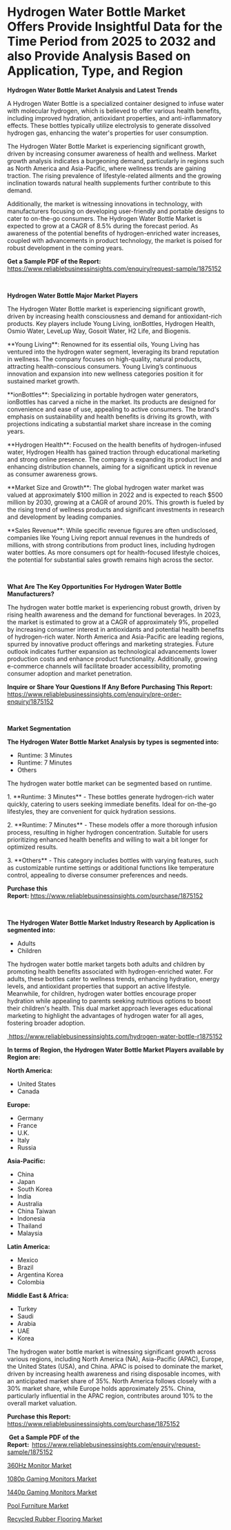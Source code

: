 <p><h1>Hydrogen Water Bottle Market Offers Provide Insightful Data for the Time Period from 2025 to 2032 and also Provide Analysis Based on Application, Type, and Region</h1></p><p><strong>Hydrogen Water Bottle Market Analysis and Latest Trends</strong></p>
<p><p>A Hydrogen Water Bottle is a specialized container designed to infuse water with molecular hydrogen, which is believed to offer various health benefits, including improved hydration, antioxidant properties, and anti-inflammatory effects. These bottles typically utilize electrolysis to generate dissolved hydrogen gas, enhancing the water's properties for user consumption.</p><p>The Hydrogen Water Bottle Market is experiencing significant growth, driven by increasing consumer awareness of health and wellness. Market growth analysis indicates a burgeoning demand, particularly in regions such as North America and Asia-Pacific, where wellness trends are gaining traction. The rising prevalence of lifestyle-related ailments and the growing inclination towards natural health supplements further contribute to this demand.</p><p>Additionally, the market is witnessing innovations in technology, with manufacturers focusing on developing user-friendly and portable designs to cater to on-the-go consumers. The Hydrogen Water Bottle Market is expected to grow at a CAGR of 8.5% during the forecast period. As awareness of the potential benefits of hydrogen-enriched water increases, coupled with advancements in product technology, the market is poised for robust development in the coming years.</p></p>
<p><strong>Get a Sample PDF of the Report:&nbsp;</strong> <a href="https://www.reliablebusinessinsights.com/enquiry/request-sample/1875152?utm_campaign=1138&utm_medium=2&utm_source=Github&utm_content=ia&utm_term=05042025&utm_id=hydrogen-water-bottle">https://www.reliablebusinessinsights.com/enquiry/request-sample/1875152</a></p>
<p>&nbsp;</p>
<p><strong>Hydrogen Water Bottle Major Market Players</strong></p>
<p><p>The Hydrogen Water Bottle market is experiencing significant growth, driven by increasing health consciousness and demand for antioxidant-rich products. Key players include Young Living, ionBottles, Hydrogen Health, Osmio Water, LeveLup Way, Gosoit Water, H2 Life, and Biogenis.</p><p>**Young Living**: Renowned for its essential oils, Young Living has ventured into the hydrogen water segment, leveraging its brand reputation in wellness. The company focuses on high-quality, natural products, attracting health-conscious consumers. Young Living’s continuous innovation and expansion into new wellness categories position it for sustained market growth.</p><p>**ionBottles**: Specializing in portable hydrogen water generators, ionBottles has carved a niche in the market. Its products are designed for convenience and ease of use, appealing to active consumers. The brand's emphasis on sustainability and health benefits is driving its growth, with projections indicating a substantial market share increase in the coming years.</p><p>**Hydrogen Health**: Focused on the health benefits of hydrogen-infused water, Hydrogen Health has gained traction through educational marketing and strong online presence. The company is expanding its product line and enhancing distribution channels, aiming for a significant uptick in revenue as consumer awareness grows.</p><p>**Market Size and Growth**: The global hydrogen water market was valued at approximately $100 million in 2022 and is expected to reach $500 million by 2030, growing at a CAGR of around 20%. This growth is fueled by the rising trend of wellness products and significant investments in research and development by leading companies.</p><p>**Sales Revenue**: While specific revenue figures are often undisclosed, companies like Young Living report annual revenues in the hundreds of millions, with strong contributions from product lines, including hydrogen water bottles. As more consumers opt for health-focused lifestyle choices, the potential for substantial sales growth remains high across the sector.</p></p>
<p>&nbsp;</p>
<p><strong>What Are The Key Opportunities For Hydrogen Water Bottle Manufacturers?</strong></p>
<p><p>The hydrogen water bottle market is experiencing robust growth, driven by rising health awareness and the demand for functional beverages. In 2023, the market is estimated to grow at a CAGR of approximately 9%, propelled by increasing consumer interest in antioxidants and potential health benefits of hydrogen-rich water. North America and Asia-Pacific are leading regions, spurred by innovative product offerings and marketing strategies. Future outlook indicates further expansion as technological advancements lower production costs and enhance product functionality. Additionally, growing e-commerce channels will facilitate broader accessibility, promoting consumer adoption and market penetration.</p></p>
<p><strong>Inquire or Share Your Questions If Any Before Purchasing This Report:</strong> <a href="https://www.reliablebusinessinsights.com/enquiry/pre-order-enquiry/1875152?utm_campaign=1138&utm_medium=2&utm_source=Github&utm_content=ia&utm_term=05042025&utm_id=hydrogen-water-bottle">https://www.reliablebusinessinsights.com/enquiry/pre-order-enquiry/1875152</a></p>
<p>&nbsp;</p>
<p><strong>Market Segmentation</strong></p>
<p><strong>The Hydrogen Water Bottle Market Analysis by types is segmented into:</strong></p>
<p><ul><li>Runtime: 3 Minutes</li><li>Runtime: 7 Minutes</li><li>Others</li></ul></p>
<p><p>The hydrogen water bottle market can be segmented based on runtime. </p><p>1. **Runtime: 3 Minutes** - These bottles generate hydrogen-rich water quickly, catering to users seeking immediate benefits. Ideal for on-the-go lifestyles, they are convenient for quick hydration sessions.</p><p>2. **Runtime: 7 Minutes** - These models offer a more thorough infusion process, resulting in higher hydrogen concentration. Suitable for users prioritizing enhanced health benefits and willing to wait a bit longer for optimized results.</p><p>3. **Others** - This category includes bottles with varying features, such as customizable runtime settings or additional functions like temperature control, appealing to diverse consumer preferences and needs.</p></p>
<p><strong>Purchase this Report:&nbsp;</strong><a href="https://www.reliablebusinessinsights.com/purchase/1875152?utm_campaign=1138&utm_medium=2&utm_source=Github&utm_content=ia&utm_term=05042025&utm_id=hydrogen-water-bottle">https://www.reliablebusinessinsights.com/purchase/1875152</a></p>
<p>&nbsp;</p>
<p><strong>The Hydrogen Water Bottle Market Industry Research by Application is segmented into:</strong></p>
<p><ul><li>Adults</li><li>Children</li></ul></p>
<p><p>The hydrogen water bottle market targets both adults and children by promoting health benefits associated with hydrogen-enriched water. For adults, these bottles cater to wellness trends, enhancing hydration, energy levels, and antioxidant properties that support an active lifestyle. Meanwhile, for children, hydrogen water bottles encourage proper hydration while appealing to parents seeking nutritious options to boost their children's health. This dual market approach leverages educational marketing to highlight the advantages of hydrogen water for all ages, fostering broader adoption.</p></p>
<p><a href="https://www.reliablebusinessinsights.com/hydrogen-water-bottle-r1875152?utm_campaign=1138&utm_medium=2&utm_source=Github&utm_content=ia&utm_term=05042025&utm_id=hydrogen-water-bottle">&nbsp;https://www.reliablebusinessinsights.com/hydrogen-water-bottle-r1875152</a></p>
<p><strong>In terms of Region, the Hydrogen Water Bottle Market Players available by Region are:</strong></p>
<p>
    <p> <strong> North America: </strong>
        <ul>
            <li>United States</li>
            <li>Canada</li>
        </ul>
        </p> 
    <p> <strong> Europe: </strong>
        <ul>
            <li>Germany</li>
            <li>France</li>
            <li>U.K.</li>
            <li>Italy</li>
            <li>Russia</li>
        </ul>
        </p> 
    <p> <strong> Asia-Pacific: </strong>
        <ul>
            <li>China</li>
            <li>Japan</li>
            <li>South Korea</li>
            <li>India</li>
            <li>Australia</li>
            <li>China Taiwan</li>
            <li>Indonesia</li>
            <li>Thailand</li>
            <li>Malaysia</li>
        </ul>
        </p> 
    <p> <strong> Latin America: </strong>
        <ul>
            <li>Mexico</li>
            <li>Brazil</li>
            <li>Argentina Korea</li>
            <li>Colombia</li>
        </ul>
        </p> 
    <p> <strong> Middle East & Africa: </strong>
        <ul>
            <li>Turkey</li>
            <li>Saudi</li>
            <li>Arabia</li>
            <li>UAE</li>
            <li>Korea</li>
        </ul>
    </p>
    </p>
<p><p>The hydrogen water bottle market is witnessing significant growth across various regions, including North America (NA), Asia-Pacific (APAC), Europe, the United States (USA), and China. APAC is poised to dominate the market, driven by increasing health awareness and rising disposable incomes, with an anticipated market share of 35%. North America follows closely with a 30% market share, while Europe holds approximately 25%. China, particularly influential in the APAC region, contributes around 10% to the overall market valuation.</p></p>
<p><strong>Purchase this Report: </strong><a href="https://www.reliablebusinessinsights.com/purchase/1875152?utm_campaign=1138&utm_medium=2&utm_source=Github&utm_content=ia&utm_term=05042025&utm_id=hydrogen-water-bottle">https://www.reliablebusinessinsights.com/purchase/1875152</a></p>
<p>&nbsp;<strong>Get a Sample PDF of the Report:&nbsp;&nbsp;</strong><a href="https://www.reliablebusinessinsights.com/enquiry/request-sample/1875152?utm_campaign=1138&utm_medium=2&utm_source=Github&utm_content=ia&utm_term=05042025&utm_id=hydrogen-water-bottle">https://www.reliablebusinessinsights.com/enquiry/request-sample/1875152</a></p>
<p><strong></strong></p>
<p><p><a href="https://github.com/hurstsaqibyl/Market-Research-Report-List-1/blob/main/360hz-monitor-market.md?utm_campaign=1138&utm_medium=2&utm_source=Github&utm_content=ia&utm_term=05042025&utm_id=hydrogen-water-bottle">360Hz Monitor Market</a></p><p><a href="https://github.com/paullsiskec4/Market-Research-Report-List-1/blob/main/1080p-gaming-monitors-market.md?utm_campaign=1138&utm_medium=2&utm_source=Github&utm_content=ia&utm_term=05042025&utm_id=hydrogen-water-bottle">1080p Gaming Monitors Market</a></p><p><a href="https://github.com/altafvaraswj/Market-Research-Report-List-1/blob/main/1440p-gaming-monitors-market.md?utm_campaign=1138&utm_medium=2&utm_source=Github&utm_content=ia&utm_term=05042025&utm_id=hydrogen-water-bottle">1440p Gaming Monitors Market</a></p><p><a href="https://github.com/burnicndole/Market-Research-Report-List-1/blob/main/pool-furniture-market.md?utm_campaign=1138&utm_medium=2&utm_source=Github&utm_content=ia&utm_term=05042025&utm_id=hydrogen-water-bottle">Pool Furniture Market</a></p><p><a href="https://github.com/rutupueyed/Market-Research-Report-List-1/blob/main/recycled-rubber-flooring-market.md?utm_campaign=1138&utm_medium=2&utm_source=Github&utm_content=ia&utm_term=05042025&utm_id=hydrogen-water-bottle">Recycled Rubber Flooring Market</a></p></p>